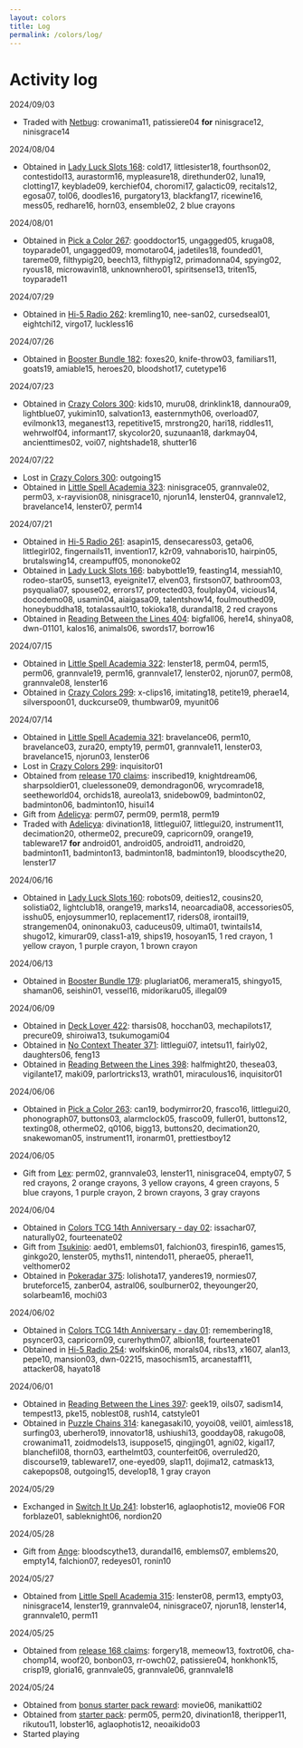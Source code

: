 ```yaml
---
layout: colors
title: Log
permalink: /colors/log/
---
```

# Activity log
2024/09/03
- Traded with [Netbug](https://nynasunner.dreamwidth.org/442.html?thread=2746#cmt2746): crowanima11, patissiere04 **for** ninisgrace12, ninisgrace14

2024/08/04
- Obtained in [Lady Luck Slots 168](https://colors-tcg.dreamwidth.org/3900960.html?thread=197299488#cmt197299488): cold17, littlesister18, fourthson02, contestidol13, aurastorm16, mypleasure18, direthunder02, luna19, clotting17, keyblade09, kerchief04, choromi17, galactic09, recitals12, egosa07, tol06, doodles16, purgatory13, blackfang17, ricewine16, mess05, redhare16, horn03, ensemble02, 2 blue crayons

2024/08/01
- Obtained in [Pick a Color 267](https://colors-tcg.dreamwidth.org/3894836.html?thread=197164596#cmt197164596): gooddoctor15, ungagged05, kruga08, toyparade01, ungagged09, momotaro04, jadetiles18, founded01, tareme09, filthypig20, beech13, filthypig12, primadonna04, spying02, ryous18, microwavin18, unknownhero01, spiritsense13, triten15, toyparade11

2024/07/29
- Obtained in [Hi-5 Radio 262](https://colors-tcg.dreamwidth.org/3898097.html?thread=197031665#cmt197031665): kremling10, nee-san02, cursedseal01, eightchi12, virgo17, luckless16

2024/07/26
- Obtained in [Booster Bundle 182](https://colors-tcg.dreamwidth.org/3888004.html?thread=196932740#cmt196932740): foxes20, knife-throw03, familiars11, goats19, amiable15, heroes20, bloodshot17, cutetype16

2024/07/23
- Obtained in [Crazy Colors 300](https://colors-tcg.dreamwidth.org/3897655.html?thread=196842551#cmt196842551): kids10, muru08, drinklink18, dannoura09, lightblue07, yukimin10, salvation13, easternmyth06, overload07, evilmonk13, meganest13, repetitive15, mrstrong20, hari18, riddles11, wehrwolf04, informant17, skycolor20, suzunaan18, darkmay04, ancienttimes02, voi07, nightshade18, shutter16

2024/07/22
- Lost in [Crazy Colors 300](https://colors-tcg.dreamwidth.org/3897655.html?thread=196822583#cmt196822583): outgoing15
- Obtained in [Little Spell Academia 323](https://colors-tcg.dreamwidth.org/3898357.html?thread=196824053#cmt196824053): ninisgrace05, grannvale02, perm03, x-rayvision08, ninisgrace10, njorun14, lenster04, grannvale12, bravelance14, lenster07, perm14

2024/07/21
- Obtained in [Hi-5 Radio 261](https://colors-tcg.dreamwidth.org/3891073.html?thread=196774017#cmt196774017): asapin15, densecaress03, geta06, littlegirl02, fingernails11, invention17, k2r09, vahnaboris10, hairpin05, brutalswing14, creampuff05, mononoke02
- Obtained in [Lady Luck Slots 166](https://colors-tcg.dreamwidth.org/3887519.html?thread=196768415#cmt196768415): babybottle19, feasting14, messiah10, rodeo-star05, sunset13, eyeignite17, elven03, firstson07, bathroom03, psyqualia07, spouse02, errors17, protected03, foulplay04, vicious14, docodemo08, usamin04, aiaigasa09, talentshow14, foulmouthed09, honeybuddha18, totalassault10, tokioka18, durandal18, 2 red crayons
- Obtained in [Reading Between the Lines 404](https://colors-tcg.dreamwidth.org/3890392.html?thread=196751320#cmt196751320): bigfall06, here14, shinya08, dwn-01101, kalos16, animals06, swords17, borrow16

2024/07/15
- Obtained in [Little Spell Academia 322](https://colors-tcg.dreamwidth.org/3891459.html?thread=196601347#cmt196601347): lenster18, perm04, perm15, perm06, grannvale19, perm16, grannvale17, lenster02, njorun07, perm08, grannvale08, lenster16
- Obtained in [Crazy Colors 299](https://colors-tcg.dreamwidth.org/3890733.html?thread=196500013#cmt196500013): x-clips16, imitating18, petite19, pherae14, silverspoon01, duckcurse09, thumbwar09, myunit06

2024/07/14
- Obtained in [Little Spell Academia 321](https://colors-tcg.dreamwidth.org/3885642.html?thread=196483402#cmt196483402): bravelance06, perm10, bravelance03, zura20, empty19, perm01, grannvale11, lenster03, bravelance15, njorun03, lenster06
- Lost in [Crazy Colors 299](https://colors-tcg.dreamwidth.org/3890733.html?thread=196482093#cmt196482093): inquisitor01
- Obtained from [release 170 claims](https://colors-tcg.dreamwidth.org/3872826.html?thread=196481338#cmt196481338): inscribed19, knightdream06, sharpsoldier01, cluelessone09, demondragon06, wrycomrade18, seetheworld04, orchids18, aureola13, snidebow09, badminton02, badminton06, badminton10, hisui14
- Gift from [Adelicya](https://nynasunner.dreamwidth.org/442.html?thread=1978#cmt1978): perm07, perm09, perm18, perm19
- Traded with [Adelicya](https://nynasunner.dreamwidth.org/442.html?thread=1978#cmt1978): divination18, littlegui07, littlegui20, instrument11, decimation20, otherme02, precure09, capricorn09, orange19, tableware17 **for** android01, android05, android11, android20, badminton11, badminton13, badminton18, badminton19, bloodscythe20, lenster17

2024/06/16
- Obtained in [Lady Luck Slots 160](https://colors-tcg.dreamwidth.org/3838574.html?thread=195358318#cmt195358318): robots09, deities12, cousins20, solistia02, lightclub18, orange19, marks14, neoarcadia08, accessories05, isshu05, enjoysummer10, replacement17, riders08, irontail19, strangemen04, oninonaku03, caduceus09, ultima01, twintails14, shugo12, kimurar09, class1-a19, ships19, hosoyan15, 1 red crayon, 1 yellow crayon, 1 purple crayon, 1 brown crayon

2024/06/13
- Obtained in [Booster Bundle 179](https://colors-tcg.dreamwidth.org/3838978.html?thread=195248642#cmt195248642): pluglariat06, meramera15, shingyo15, shaman06, seishin01, vessel16, midorikaru05, illegal09

2024/06/09
- Obtained in [Deck Lover 422](https://colors-tcg.dreamwidth.org/3835808.html?thread=195085216#cmt195085216): tharsis08, hocchan03, mechapilots17, precure09, shiroiwa13, tsukumogami04
- Obtained in [No Context Theater 371](https://colors-tcg.dreamwidth.org/3836375.html?thread=195077335#cmt195077335): littlegui07, intetsu11, fairly02, daughters06, feng13
- Obtained in [Reading Between the Lines 398](https://colors-tcg.dreamwidth.org/3841570.html?thread=195046690#cmt195046690): halfmight20, thesea03, vigilante17, maki09, parlortricks13, wrath01, miraculous16, inquisitor01

2024/06/06
- Obtained in [Pick a Color 263](https://colors-tcg.dreamwidth.org/3832223.html?thread=194934175#cmt194934175): can19, bodymirror20, frasco16, littlegui20, phonograph07, buttons03, alarmclock05, frasco09, fuller01, buttons12, texting08, otherme02, q0106, bigg13, buttons20, decimation20, snakewoman05, instrument11, ironarm01, prettiestboy12

2024/06/05
- Gift from [Lex](https://nynasunner.dreamwidth.org/442.html?thread=1466#cmt1466): perm02, grannvale03, lenster11, ninisgrace04, empty07, 5 red crayons, 2 orange crayons, 3 yellow crayons, 4 green crayons, 5 blue crayons, 1 purple crayon, 2 brown crayons, 3 gray crayons

2024/06/04
- Obtained in [Colors TCG 14th Anniversary - day 02](https://colors-tcg.dreamwidth.org/3844977.html?thread=194886257#cmt194886257): issachar07, naturally02, fourteenate02
- Gift from [Tsukinio](https://nynasunner.dreamwidth.org/442.html?thread=954#cmt954): aed01, emblems01, falchion03, firespin16, games15, ginkgo20, lenster05, myths11, nintendo11, pherae05, pherae11, velthomer02
- Obtained in [Pokeradar 375](https://colors-tcg.dreamwidth.org/3837424.html?thread=194874096#cmt194874096): lolishota17, yanderes19, normies07, bruteforce15, zanber04, astral06, soulburner02, theyounger20, solarbeam16, mochi03

2024/06/02
- Obtained in [Colors TCG 14th Anniversary - day 01](https://colors-tcg.dreamwidth.org/3841819.html?thread=194830619#cmt194830619): remembering18, psyncer03, capricorn09, curerhythm07, albion18, fourteenate01
- Obtained in [Hi-5 Radio 254](https://colors-tcg.dreamwidth.org/3835169.html?thread=194804257#cmt194804257): wolfskin06, morals04, ribs13, x1607, alan13, pepe10, mansion03, dwn-02215, masochism15, arcanestaff11, attacker08, hayato18

2024/06/01
- Obtained in [Reading Between the Lines 397](https://colors-tcg.dreamwidth.org/3834425.html?thread=194767161#cmt194767161): geek19, oils07, sadism14, tempest13, pke15, noblest08, rush14, catstyle01
- Obtained in [Puzzle Chains 314](https://colors-tcg.dreamwidth.org/3834170.html?thread=194764602#cmt194764602): kanegasaki10, yoyoi08, veil01, aimless18, surfing03, uberhero19, innovator18, ushiushi13, goodday08, rakugo08, crowanima11, zoidmodels13, isuppose15, qingjing01, agni02, kigal17, blanchefil08, thorn03, earthelmt03, counterfeit06, overruled20, discourse19, tableware17, one-eyed09, slap11, dojima12, catmask13, cakepops08, outgoing15, develop18, 1 gray crayon

2024/05/29
- Exchanged in [Switch It Up 241](https://colors-tcg.dreamwidth.org/3831214.html?thread=194728366#cmt194728366): lobster16, aglaophotis12, movie06 FOR forblaze01, sableknight06, nordion20

2024/05/28
- Gift from [Ange](https://nynasunner.dreamwidth.org/442.html?thread=442#cmt442): bloodscythe13, durandal16, emblems07, emblems20, empty14, falchion07, redeyes01, ronin10

2024/05/27
- Obtained from [Little Spell Academia 315](https://colors-tcg.dreamwidth.org/3835641.html?thread=194658041#cmt194658041): lenster08, perm13, empty03, ninisgrace14, lenster19, grannvale04, ninisgrace07, njorun18, lenster14, grannvale10, perm11

2024/05/25
- Obtained from [release 168 claims](https://colors-tcg.dreamwidth.org/3805717.html?thread=194626837#cmt194626837): forgery18, memeow13, foxtrot06, cha-chomp14, woof20, bonbon03, rr-owch02, patissiere04, honkhonk15, crisp19, gloria16, grannvale05, grannvale06, grannvale18

2024/05/24
- Obtained from [bonus starter pack reward](https://colors-tcg.dreamwidth.org/669.html?thread=194616477#cmt194616477): movie06, manikatti02
- Obtained from [starter pack](https://colors-tcg.dreamwidth.org/669.html?thread=194611613#cmt194611613): perm05, perm20, divination18, theripper11, rikutou11, lobster16, aglaophotis12, neoaikido03
- Started playing
